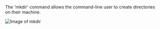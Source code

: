  The 'mkdir' command allows the command-line user to create directories on their machine.
 
 ![Image of mkdir](https://www.google.com/url?sa=i&url=http%3A%2F%2Fgurugubellitech.blogspot.com%2F2017%2F09%2Flinux-unix-mkdir-command.html&psig=AOvVaw3Lzx9wVjyRSQv7vAjVzuh8&ust=1571852118899000&source=images&cd=vfe&ved=0CAIQjRxqFwoTCNDsv86zsOUCFQAAAAAdAAAAABAE)
